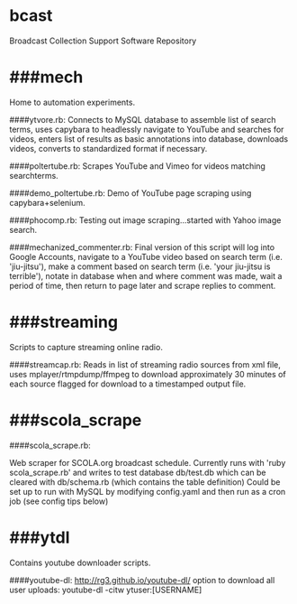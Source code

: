 bcast
========

Broadcast Collection Support Software Repository


###mech
======
Home to automation experiments.

####ytvore.rb:
Connects to MySQL database to assemble list of search terms, uses capybara to headlessly navigate to YouTube and searches for videos, enters list of results as basic annotations into database, downloads videos, converts to standardized format if necessary.

####poltertube.rb:
Scrapes YouTube and Vimeo for videos matching searchterms. 

####demo_poltertube.rb:
Demo of YouTube page scraping using capybara+selenium.

####phocomp.rb:
Testing out image scraping...started with Yahoo image search.

####mechanized_commenter.rb:
Final version of this script will log into Google Accounts, navigate to a YouTube video based on search term (i.e. 'jiu-jitsu'), make a comment based on search term (i.e. 'your jiu-jitsu is terrible'), notate in database when and where comment was made, wait a period of time, then return to page later and scrape replies to comment. 

###streaming
======
Scripts to capture streaming online radio.

####streamcap.rb:
Reads in list of streaming radio sources from xml file, uses mplayer/rtmpdump/ffmpeg to download approximately 30 minutes of each source flagged for download to a timestamped output file. 

###scola_scrape
======

####scola_scrape.rb:

Web scraper for SCOLA.org broadcast schedule. Currently runs with 'ruby scola_scrape.rb' and writes to test database db/test.db which can be cleared with db/schema.rb (which contains the table definition) Could be set up to run with MySQL by modifying config.yaml and then run as a cron job (see config tips below)

###ytdl
======
Contains youtube downloader scripts.

####youtube-dl:
http://rg3.github.io/youtube-dl/
option to download all user uploads: youtube-dl -citw ytuser:[USERNAME]
